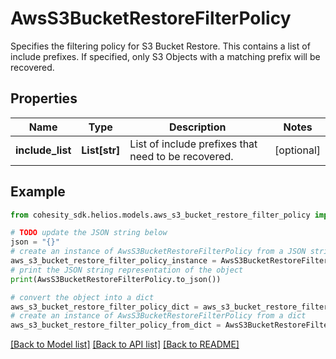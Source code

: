 # AwsS3BucketRestoreFilterPolicy

Specifies the filtering policy for S3 Bucket Restore. This contains a list of include prefixes. If specified, only S3 Objects with a matching prefix will be recovered.

## Properties

Name | Type | Description | Notes
------------ | ------------- | ------------- | -------------
**include_list** | **List[str]** | List of include prefixes that need to be recovered. | [optional] 

## Example

```python
from cohesity_sdk.helios.models.aws_s3_bucket_restore_filter_policy import AwsS3BucketRestoreFilterPolicy

# TODO update the JSON string below
json = "{}"
# create an instance of AwsS3BucketRestoreFilterPolicy from a JSON string
aws_s3_bucket_restore_filter_policy_instance = AwsS3BucketRestoreFilterPolicy.from_json(json)
# print the JSON string representation of the object
print(AwsS3BucketRestoreFilterPolicy.to_json())

# convert the object into a dict
aws_s3_bucket_restore_filter_policy_dict = aws_s3_bucket_restore_filter_policy_instance.to_dict()
# create an instance of AwsS3BucketRestoreFilterPolicy from a dict
aws_s3_bucket_restore_filter_policy_from_dict = AwsS3BucketRestoreFilterPolicy.from_dict(aws_s3_bucket_restore_filter_policy_dict)
```
[[Back to Model list]](../README.md#documentation-for-models) [[Back to API list]](../README.md#documentation-for-api-endpoints) [[Back to README]](../README.md)



